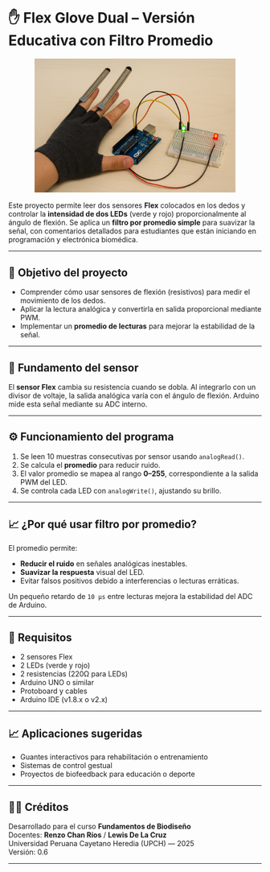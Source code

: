 # ✋ Flex Glove Dual – Versión Educativa con Filtro Promedio

<p align="center">
  <img src="image.png" alt="Flex Glove Mini Project" width="400">
</p>

Este proyecto permite leer dos sensores **Flex** colocados en los dedos y controlar la **intensidad de dos LEDs** (verde y rojo) proporcionalmente al ángulo de flexión. Se aplica un **filtro por promedio simple** para suavizar la señal, con comentarios detallados para estudiantes que están iniciando en programación y electrónica biomédica.

---

## 🎯 Objetivo del proyecto

- Comprender cómo usar sensores de flexión (resistivos) para medir el movimiento de los dedos.
- Aplicar la lectura analógica y convertirla en salida proporcional mediante PWM.
- Implementar un **promedio de lecturas** para mejorar la estabilidad de la señal.

---

## 🔬 Fundamento del sensor

El **sensor Flex** cambia su resistencia cuando se dobla. Al integrarlo con un divisor de voltaje, la salida analógica varía con el ángulo de flexión. Arduino mide esta señal mediante su ADC interno.

---

## ⚙️ Funcionamiento del programa

1. Se leen 10 muestras consecutivas por sensor usando `analogRead()`.
2. Se calcula el **promedio** para reducir ruido.
3. El valor promedio se mapea al rango **0–255**, correspondiente a la salida PWM del LED.
4. Se controla cada LED con `analogWrite()`, ajustando su brillo.

---

## 📈 ¿Por qué usar filtro por promedio?

El promedio permite:
- **Reducir el ruido** en señales analógicas inestables.
- **Suavizar la respuesta** visual del LED.
- Evitar falsos positivos debido a interferencias o lecturas erráticas.

Un pequeño retardo de `10 µs` entre lecturas mejora la estabilidad del ADC de Arduino.

---

## 🧪 Requisitos

- 2 sensores Flex
- 2 LEDs (verde y rojo)
- 2 resistencias (220Ω para LEDs)
- Arduino UNO o similar
- Protoboard y cables
- Arduino IDE (v1.8.x o v2.x)

---

## 📈 Aplicaciones sugeridas

- Guantes interactivos para rehabilitación o entrenamiento
- Sistemas de control gestual
- Proyectos de biofeedback para educación o deporte

---

## 🧑‍🏫 Créditos

Desarrollado para el curso **Fundamentos de Biodiseño**  
Docentes: **Renzo Chan Ríos** / **Lewis De La Cruz**  
Universidad Peruana Cayetano Heredia (UPCH) — 2025  
Versión: 0.6

---
